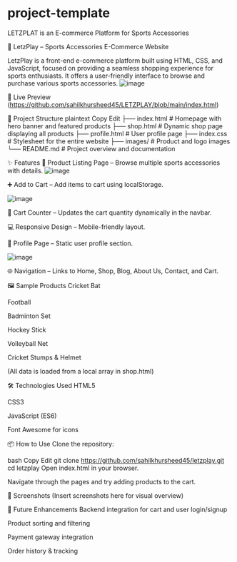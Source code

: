# project-template
LETZPLAT is an E-commerce Platform for Sports Accessories

🏏 LetzPlay – Sports Accessories E-Commerce Website

LetzPlay is a front-end e-commerce platform built using HTML, CSS, and JavaScript, focused on providing a seamless shopping experience for sports enthusiasts. It offers a user-friendly interface to browse and purchase various sports accessories.
![image](https://github.com/user-attachments/assets/1847d0d9-07c1-4955-bb95-3076ba6d98c8)



🔗 Live Preview (https://github.com/sahilkhursheed45/LETZPLAY/blob/main/index.html)

📂 Project Structure plaintext Copy Edit 
├── index.html # Homepage with hero banner and featured products
├── shop.html # Dynamic shop page displaying all products 
├── profile.html # User profile page 
├── index.css # Stylesheet for the entire website 
├── images/ # Product and logo images └── README.md # Project overview and documentation

✨ Features 🛒 Product Listing Page – Browse multiple sports accessories with details.
![image](https://github.com/user-attachments/assets/344f107d-d9df-497c-85bb-d9fb4d5669d7)


➕ Add to Cart – Add items to cart using localStorage.

![image](https://github.com/user-attachments/assets/c8f521d5-d5cc-4f52-9817-15398419ec60)

🔢 Cart Counter – Updates the cart quantity dynamically in the navbar.

💻 Responsive Design – Mobile-friendly layout.

🧾 Profile Page – Static user profile section.

![image](https://github.com/user-attachments/assets/4208a0f2-2d0a-4252-80f8-a052057c11e2)

🌐 Navigation – Links to Home, Shop, Blog, About Us, Contact, and Cart.

🖼️ Sample Products Cricket Bat

Football

Badminton Set

Hockey Stick

Volleyball Net

Cricket Stumps & Helmet

(All data is loaded from a local array in shop.html)

🛠️ Technologies Used HTML5

CSS3

JavaScript (ES6)

Font Awesome for icons

📦 How to Use Clone the repository:

bash Copy Edit git clone https://github.com/sahilkhursheed45/letzplay.git cd letzplay Open index.html in your browser.

Navigate through the pages and try adding products to the cart.

📸 Screenshots (Insert screenshots here for visual overview)

🚀 Future Enhancements Backend integration for cart and user login/signup

Product sorting and filtering

Payment gateway integration

Order history & tracking

